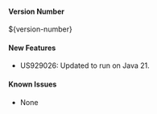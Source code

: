 #### Version Number
${version-number}

#### New Features
- US929026: Updated to run on Java 21.

#### Known Issues
- None

